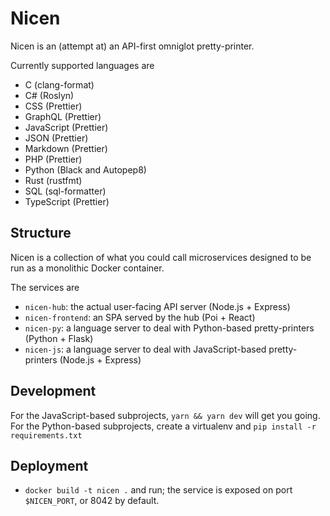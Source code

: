 Nicen
=====

Nicen is an (attempt at) an API-first omniglot pretty-printer.

Currently supported languages are

* C (clang-format)
* C# (Roslyn)
* CSS (Prettier)
* GraphQL (Prettier)
* JavaScript (Prettier)
* JSON (Prettier)
* Markdown (Prettier)
* PHP (Prettier)
* Python (Black and Autopep8)
* Rust (rustfmt)
* SQL (sql-formatter)
* TypeScript (Prettier)

Structure
---------

Nicen is a collection of what you could call microservices
designed to be run as a monolithic Docker container.

The services are 

* `nicen-hub`: the actual user-facing API server (Node.js + Express)
* `nicen-frontend`: an SPA served by the hub (Poi + React)
* `nicen-py`: a language server to deal with Python-based pretty-printers (Python + Flask)
* `nicen-js`: a language server to deal with JavaScript-based pretty-printers (Node.js + Express)

Development
-----------

For the JavaScript-based subprojects, `yarn && yarn dev` will get you going.
For the Python-based subprojects, create a virtualenv and `pip install -r requirements.txt`

Deployment
----------

* `docker build -t nicen .` and run; the service is exposed on port `$NICEN_PORT`, or 8042 by default.
